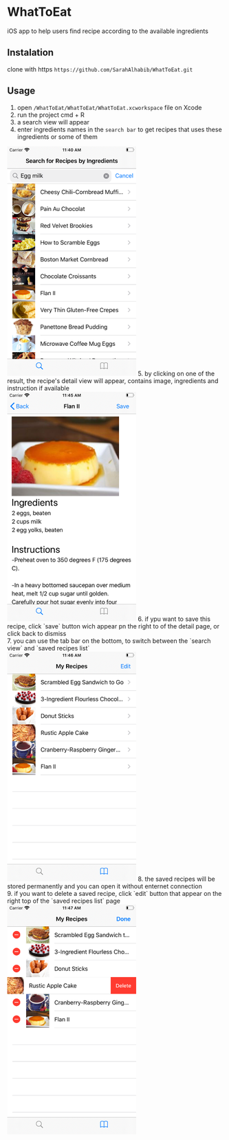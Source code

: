# WhatToEat
iOS app to help users find recipe according to the available ingredients

## Instalation
clone with https
`https://github.com/SarahAlhabib/WhatToEat.git`

## Usage
1. open `/WhatToEat/WhatToEat/WhatToEat.xcworkspace` file on Xcode  
2. run the project cmd + R  
3. a search view will appear
4. enter ingredients names in the `search bar` to get recipes that uses these ingredients or some of them  

<img src="/assets/whatToEat1.png" alt="drawing" width="300"/>
5. by clicking on one of the result, the recipe's detail view will appear, contains image, ingredients and instruction if available<br/>  

<img src="/assets/whatToEat2.png" alt="drawing" width="300"/>
6. if ypu want to save this recipe, click `save` button wich appear pn the right to of the detail page, or click back to dismiss<br/>
7. you can use the tab bar on the bottom, to switch between the `search view` and `saved recipes list`<br/> 
<img src="/assets/whatToEat3.png" alt="drawing" width="300"/>
8. the saved recipes will be stored permanently and you can open it without enternet connection<br/>
9. if you want to delete a saved recipe, click `edit` button that appear on the right top of the `saved recipes list` page<br/> 

<img src="/assets/whatToEat15.png" alt="drawing" width="300"/>

